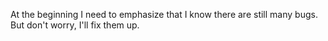 At the beginning I need to emphasize that I know there are still many bugs. But don't worry, I'll fix them up.
